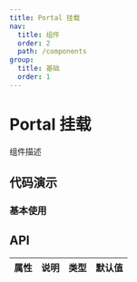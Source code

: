 ```yaml
---
title: Portal 挂载
nav:
  title: 组件
  order: 2
  path: /components
group:
  title: 基础
  order: 1
---
```


# Portal 挂载

组件描述

## 代码演示

### 基本使用

<code src="./demo/basic.tsx"></code>

## API

| 属性 | 说明 | 类型 | 默认值 |
| ---- | ---- | ---- | ------ |
